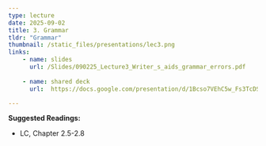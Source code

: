 ```yaml
---
type: lecture
date: 2025-09-02
title: 3. Grammar
tldr: "Grammar"
thumbnail: /static_files/presentations/lec3.png
links: 
    - name: slides
      url: /Slides/090225_Lecture3_Writer_s_aids_grammar_errors.pdf
    
    - name: shared deck
      url:  https://docs.google.com/presentation/d/1Bcso7VEhC5w_Fs3TcDSkDbkhQsnVMJyu3Q1uejOZeCA/edit?usp=sharing

---
```

**Suggested Readings:**
- LC, Chapter 2.5-2.8
